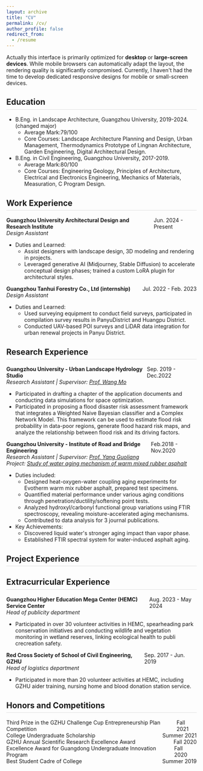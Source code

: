 ```yaml
---
layout: archive
title: "CV"
permalink: /cv/
author_profile: false
redirect_from:
  - /resume
---
```


Actually this interface is primarily optimized for **desktop** or **large-screen devices**. While mobile browsers can automatically adapt the layout, the rendering quality is significantly compromised. Currently, I haven't had the time to develop dedicated responsive designs for mobile or small-screen devices.

<h2 style="border-bottom: 1px solid #ddd; padding-bottom: 0.3em;">Education</h2>

* B.Eng. in Landscape Architecture, Guangzhou University, 2019-2024. (changed major)
  * Average Mark:79/100
  * Core Courses: Landscape Architecture Planning and Design, Urban Management, Thermodynamics Prototype of Lingnan Architecture, Garden Engineering, Digital Architectural Design.
* B.Eng. in Civil Engineering, Guangzhou University, 2017-2019.
  * Average Mark:80/100  
  * Core Courses: Engineering Geology, Principles of Architecture, Electrical and Electronics Engineering, Mechanics of Materials, Measuration, C Program Design.

<h2 style="border-bottom: 1px solid #ddd; padding-bottom: 0.3em;">Work Experience</h2>

<div style="display: flex; justify-content: space-between; align-items: baseline;">
  <strong>Guangzhou University Architectural Design and Research Institute</strong>
  <span>Jun. 2024 - Present</span>
</div>
<div style="font-style: italic; margin-bottom: 0.5em;">Design Assistant</div>

* Duties and Learned: 
  * Assist designers with landscape design, 3D modeling and rendering in projects.
  * Leveraged generative AI (Midjourney, Stable Diffusion) to accelerate conceptual design phases; trained a custom LoRA plugin for architectural styles.

<div style="display: flex; justify-content: space-between; align-items: baseline;">
  <strong>Guangzhou Tanhui Forestry Co., Ltd (internship)</strong>
  <span>Jul. 2022 - Feb. 2023</span>
</div>
<div style="font-style: italic; margin-bottom: 0.5em;">Design Assistant</div>

* Duties and Learned:
  * Used surveying equipment to conduct field surveys, participated in compilation survey results in PanyuDistrict and Huangpu District.
  * Conducted UAV-based POI surveys and LiDAR data integration for urban renewal projects in Panyu District.

<h2 style="border-bottom: 1px solid #ddd; padding-bottom: 0.3em;">Research Experience</h2>

<div style="display: flex; justify-content: space-between; align-items: baseline;">
  <strong>Guangzhou University - Urban Landscape Hydrology Studio</strong>
  <span>Sep. 2019 - Dec.2022</span>
</div>
<div style="font-style: italic;">
  Research Assistant | Supervisor: <a href="https://arch.gzhu.edu.cn/info/1113/4000.htm" target="_blank">Prof. Wang Mo</a> 
</div>

* Participated in drafting a chapter of the application documents and conducting data simulations for space optimization.
* Participated in proposing a flood disaster risk assessment framework that integrates a Weighted Naive Bayesian classifier and a Complex Network Model. This framework can be used to estimate flood risk probability in data-poor regions, generate flood hazard risk maps, and analyze the relationship between flood risk and its driving factors.

<div style="display: flex; justify-content: space-between; align-items: baseline;">
  <strong>Guangzhou University - Institute of Road and Bridge Engineering</strong>
  <span>Feb.2018 - Nov.2020</span>
</div>
<div style="font-style: italic;">
  Research Assistant | Supervisor: <a href="https://tm.gzhu.edu.cn/info/1058/2735.htm" target="_blank">Prof. Yang Guoliang</a> 
  <br>
  Project: <a href="/projects/projects-1">Study of water aging mechanism of warm mixed rubber asphalt</a>
</div>

* Duties included:
  * Designed heat-oxygen-water coupling aging experiments for Evotherm warm mix  rubber asphalt, prepared test specimens.
  * Quantified material performance under various aging conditions through penetration/ductility/softening point tests.
  * Analyzed hydroxyl/carbonyl functional group variations using FTIR spectroscopy, revealing moisture-accelerated aging mechanisms.
  * Contributed to data analysis for 3 journal publications.
* Key Achievements:
  * Discovered liquid water's stronger aging impact than vapor phase.
  * Established FTIR spectral system for water-induced asphalt aging.
  
<h2 style="border-bottom: 1px solid #ddd; padding-bottom: 0.3em;">Project Experience</h2>



<h2 style="border-bottom: 1px solid #ddd; padding-bottom: 0.3em;">Extracurricular Experience</h2>

<div style="display: flex; justify-content: space-between; align-items: baseline;">
  <strong>Guangzhou Higher Education Mega Center (HEMC) Service Center</strong>
  <span>Aug. 2023 - May 2024</span>
</div>
<div style="font-style: italic;">
  Head of publicity department
</div>

* Participated in over 30 volunteer activities in HEMC, spearheading park conservation initiatives and conducting wildlife and vegetation monitoring in wetland reserves, linking ecological health to publi crecreation safety.

<div style="display: flex; justify-content: space-between; align-items: baseline;">
  <strong>Red Cross Society of School of Civil Engineering, GZHU</strong>
  <span>Sep. 2017 - Jun. 2019</span>
</div>
<div style="font-style: italic;">
  Head of logistics department
</div>

* Participated in more than 20 volunteer activities at HEMC, including GZHU aider training, nursing home and blood donation station service.

<h2 style="border-bottom: 1px solid #ddd; padding-bottom: 0.3em;">Honors and Competitions</h2>

<div style="display: flex; justify-content: space-between; align-items: baseline;">
  Third Prize in the GZHU Challenge Cup Entrepreneurship Plan Competition
  <span>Fall 2021</span>
</div>

<div style="display: flex; justify-content: space-between; align-items: baseline;">
  College Undergraduate Scholarship
  <span>Summer 2021</span>
</div>

<div style="display: flex; justify-content: space-between; align-items: baseline;">
  GZHU Annual Scientific Research Excellence Award
  <span>Fall 2020</span>
</div>

<div style="display: flex; justify-content: space-between; align-items: baseline;">
  Excellence Award for Guangdong Undergraduate Innovation Program
  <span>Fall 2020</span>
</div>

<div style="display: flex; justify-content: space-between; align-items: baseline;">
  Best Student Cadre of College
  <span>Summer 2019</span>
</div>
